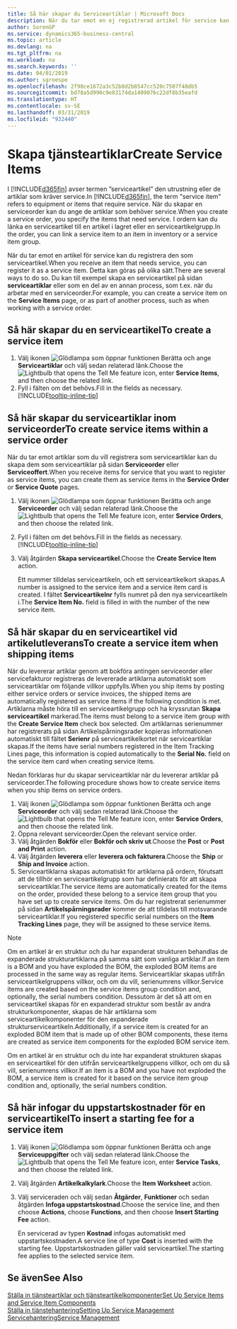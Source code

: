 ```yaml
---
title: Så här skapar du Serviceartiklar | Microsoft Docs
description: När du tar emot en ej registrerad artikel för service kan du registrera den som serviceartikel.
author: SorenGP
ms.service: dynamics365-business-central
ms.topic: article
ms.devlang: na
ms.tgt_pltfrm: na
ms.workload: na
ms.search.keywords: ''
ms.date: 04/01/2019
ms.author: sgroespe
ms.openlocfilehash: 2f98ce1672a3c52b8d2b8547cc520c7507f48db5
ms.sourcegitcommit: bd78a5d990c9e83174da1409076c22df8b35eafd
ms.translationtype: HT
ms.contentlocale: sv-SE
ms.lasthandoff: 03/31/2019
ms.locfileid: "932440"
---
```

# <a name="create-service-items"></a><span data-ttu-id="3ab07-103">Skapa tjänsteartiklar</span><span class="sxs-lookup"><span data-stu-id="3ab07-103">Create Service Items</span></span>
<span data-ttu-id="3ab07-104">I [!INCLUDE[d365fin](includes/d365fin_md.md)] avser termen ”serviceartikel” den utrustning eller de artiklar som kräver service.</span><span class="sxs-lookup"><span data-stu-id="3ab07-104">In [!INCLUDE[d365fin](includes/d365fin_md.md)], the term "service item" refers to equipment or items that require service.</span></span> <span data-ttu-id="3ab07-105">När du skapar en serviceorder kan du ange de artiklar som behöver service.</span><span class="sxs-lookup"><span data-stu-id="3ab07-105">When you create a service order, you specify the items that need service.</span></span> <span data-ttu-id="3ab07-106">I ordern kan du länka en serviceartikel till en artikel i lagret eller en serviceartikelgrupp.</span><span class="sxs-lookup"><span data-stu-id="3ab07-106">In the order, you can link a service item to an item in inventory or a service item group.</span></span>    

<span data-ttu-id="3ab07-107">När du tar emot en artikel för service kan du registrera den som serviceartikel.</span><span class="sxs-lookup"><span data-stu-id="3ab07-107">When you receive an item that needs service, you can register it as a service item.</span></span> <span data-ttu-id="3ab07-108">Detta kan göras på olika sätt.</span><span class="sxs-lookup"><span data-stu-id="3ab07-108">There are several ways to do so.</span></span> <span data-ttu-id="3ab07-109">Du kan till exempel skapa en serviceartikel på sidan **serviceartiklar** eller som en del av en annan process, som t.ex. när du arbetar med en serviceorder.</span><span class="sxs-lookup"><span data-stu-id="3ab07-109">For example, you can create a service item on the **Service Items** page, or as part of another process, such as when working with a service order.</span></span>   

## <a name="to-create-a-service-item"></a><span data-ttu-id="3ab07-110">Så här skapar du en serviceartikel</span><span class="sxs-lookup"><span data-stu-id="3ab07-110">To create a service item</span></span>  
1. <span data-ttu-id="3ab07-111">Välj ikonen ![Glödlampa som öppnar funktionen Berätta](media/ui-search/search_small.png "Berätta vad du vill göra") och ange **Serviceartiklar** och välj sedan relaterad länk.</span><span class="sxs-lookup"><span data-stu-id="3ab07-111">Choose the ![Lightbulb that opens the Tell Me feature](media/ui-search/search_small.png "Tell me what you want to do") icon, enter **Service Items**, and then choose the related link.</span></span>
2. <span data-ttu-id="3ab07-112">Fyll i fälten om det behövs.</span><span class="sxs-lookup"><span data-stu-id="3ab07-112">Fill in the fields as necessary.</span></span> [!INCLUDE[tooltip-inline-tip](includes/tooltip-inline-tip_md.md)]  

## <a name="to-create-service-items-within-a-service-order"></a><span data-ttu-id="3ab07-113">Så här skapar du serviceartiklar inom serviceorder</span><span class="sxs-lookup"><span data-stu-id="3ab07-113">To create service items within a service order</span></span>  
<span data-ttu-id="3ab07-114">När du tar emot artiklar som du vill registrera som serviceartiklar kan du skapa dem som serviceartiklar på sidan **Serviceorder** eller **Serviceoffert**.</span><span class="sxs-lookup"><span data-stu-id="3ab07-114">When you receive items for service that you want to register as service items, you can create them as service items in the **Service Order** or **Service Quote** pages.</span></span>  

1. <span data-ttu-id="3ab07-115">Välj ikonen ![Glödlampa som öppnar funktionen Berätta](media/ui-search/search_small.png "Berätta vad du vill göra") och ange **Serviceorder** och välj sedan relaterad länk.</span><span class="sxs-lookup"><span data-stu-id="3ab07-115">Choose the ![Lightbulb that opens the Tell Me feature](media/ui-search/search_small.png "Tell me what you want to do") icon, enter **Service Orders**, and then choose the related link.</span></span>  
2. <span data-ttu-id="3ab07-116">Fyll i fälten om det behövs.</span><span class="sxs-lookup"><span data-stu-id="3ab07-116">Fill in the fields as necessary.</span></span> [!INCLUDE[tooltip-inline-tip](includes/tooltip-inline-tip_md.md)]  
3. <span data-ttu-id="3ab07-117">Välj åtgärden **Skapa serviceartikel**.</span><span class="sxs-lookup"><span data-stu-id="3ab07-117">Choose the **Create Service Item** action.</span></span>  

    <span data-ttu-id="3ab07-118">Ett nummer tilldelas serviceartikeln, och ett serviceartikelkort skapas.</span><span class="sxs-lookup"><span data-stu-id="3ab07-118">A number is assigned to the service item and a service item card is created.</span></span> <span data-ttu-id="3ab07-119">I fältet **Serviceartikelnr** fylls numret på den nya serviceartikeln i.</span><span class="sxs-lookup"><span data-stu-id="3ab07-119">The **Service Item No.** field is filled in with the number of the new service item.</span></span>

## <a name="to-create-a-service-item-when-shipping-items"></a><span data-ttu-id="3ab07-120">Så här skapar du en serviceartikel vid artikelutleverans</span><span class="sxs-lookup"><span data-stu-id="3ab07-120">To create a service item when shipping items</span></span>  
<span data-ttu-id="3ab07-121">När du levererar artiklar genom att bokföra antingen serviceorder eller servicefakturor registreras de levererade artiklarna automatiskt som serviceartiklar om följande villkor uppfylls.</span><span class="sxs-lookup"><span data-stu-id="3ab07-121">When you ship items by posting either service orders or service invoices, the shipped items are automatically registered as service items if the following condition is met.</span></span> <span data-ttu-id="3ab07-122">Artiklarna måste höra till en serviceartikelgrupp och ha kryssrutan **Skapa serviceartikel** markerad.</span><span class="sxs-lookup"><span data-stu-id="3ab07-122">The items must belong to a service item group with the **Create Service Item** check box selected.</span></span> <span data-ttu-id="3ab07-123">Om artiklarnas serienummer har registrerats på sidan Artikelspårningsrader kopieras informationen automatiskt till fältet **Serienr** på serviceartikelkortet när serviceartiklar skapas.</span><span class="sxs-lookup"><span data-stu-id="3ab07-123">If the items have serial numbers registered in the Item Tracking Lines page, this information is copied automatically to the **Serial No.** field on the service item card when creating service items.</span></span>  

<span data-ttu-id="3ab07-124">Nedan förklaras hur du skapar serviceartiklar när du levererar artiklar på serviceorder.</span><span class="sxs-lookup"><span data-stu-id="3ab07-124">The following procedure shows how to create service items when you ship items on service orders.</span></span>  

1. <span data-ttu-id="3ab07-125">Välj ikonen ![Glödlampa som öppnar funktionen Berätta](media/ui-search/search_small.png "Berätta vad du vill göra") och ange **Serviceorder** och välj sedan relaterad länk.</span><span class="sxs-lookup"><span data-stu-id="3ab07-125">Choose the ![Lightbulb that opens the Tell Me feature](media/ui-search/search_small.png "Tell me what you want to do") icon, enter **Service Orders**, and then choose the related link.</span></span>  
2. <span data-ttu-id="3ab07-126">Öppna relevant serviceorder.</span><span class="sxs-lookup"><span data-stu-id="3ab07-126">Open the relevant service order.</span></span>  
3. <span data-ttu-id="3ab07-127">Välj åtgärden **Bokför** eller **Bokför och skriv ut**.</span><span class="sxs-lookup"><span data-stu-id="3ab07-127">Choose the **Post** or **Post and Print** action.</span></span>  
4. <span data-ttu-id="3ab07-128">Välj åtgärden **leverera** eller **leverera och fakturera**.</span><span class="sxs-lookup"><span data-stu-id="3ab07-128">Choose the **Ship** or **Ship and Invoice** action.</span></span>  
5. <span data-ttu-id="3ab07-129">Serviceartiklarna skapas automatiskt för artiklarna på ordern, förutsatt att de tillhör en serviceartikelgrupp som har definierats för att skapa serviceartiklar.</span><span class="sxs-lookup"><span data-stu-id="3ab07-129">The service items are automatically created for the items on the order, provided these belong to a service item group that you have set up to create service items.</span></span> <span data-ttu-id="3ab07-130">Om du har registrerat serienummer på sidan **Artikelspårningsrader** kommer de att tilldelas till motsvarande serviceartiklar.</span><span class="sxs-lookup"><span data-stu-id="3ab07-130">If you registered specific serial numbers on the **Item Tracking Lines** page, they will be assigned to these service items.</span></span>  

> [!NOTE]  
>  <span data-ttu-id="3ab07-131">Om en artikel är en struktur och du har expanderat strukturen behandlas de expanderade strukturartiklarna på samma sätt som vanliga artiklar.</span><span class="sxs-lookup"><span data-stu-id="3ab07-131">If an item is a BOM and you have exploded the BOM, the exploded BOM items are processed in the same way as regular items.</span></span> <span data-ttu-id="3ab07-132">Serviceartiklar skapas utifrån serviceartikelgruppens villkor, och om du vill, serienumrens villkor.</span><span class="sxs-lookup"><span data-stu-id="3ab07-132">Service items are created based on the service items group condition and, optionally, the serial numbers condition.</span></span> <span data-ttu-id="3ab07-133">Dessutom är det så att om en serviceartikel skapas för en expanderad struktur som består av andra strukturkomponenter, skapas de här artiklarna som serviceartikelkomponenter för den expanderade strukturserviceartikeln.</span><span class="sxs-lookup"><span data-stu-id="3ab07-133">Additionally, if a service item is created for an exploded BOM item that is made up of other BOM components, these items are created as service item components for the exploded BOM service item.</span></span>  
>   
>  <span data-ttu-id="3ab07-134">Om en artikel är en struktur och du inte har expanderat strukturen skapas en serviceartikel för den utifrån serviceartikelgruppens villkor, och om du så vill, serienumrens villkor.</span><span class="sxs-lookup"><span data-stu-id="3ab07-134">If an item is a BOM and you have not exploded the BOM, a service item is created for it based on the service item group condition and, optionally, the serial numbers condition.</span></span>  

## <a name="to-insert-a-starting-fee-for-a-service-item"></a><span data-ttu-id="3ab07-135">Så här infogar du uppstartskostnader för en serviceartikel</span><span class="sxs-lookup"><span data-stu-id="3ab07-135">To insert a starting fee for a service item</span></span>
1. <span data-ttu-id="3ab07-136">Välj ikonen ![Glödlampa som öppnar funktionen Berätta](media/ui-search/search_small.png "Berätta vad du vill göra") och ange **Serviceuppgifter** och välj sedan relaterad länk.</span><span class="sxs-lookup"><span data-stu-id="3ab07-136">Choose the ![Lightbulb that opens the Tell Me feature](media/ui-search/search_small.png "Tell me what you want to do") icon, enter **Service Tasks**, and then choose the related link.</span></span>
2. <span data-ttu-id="3ab07-137">Välj åtgärden **Artikelkalkylark**.</span><span class="sxs-lookup"><span data-stu-id="3ab07-137">Choose the **Item Worksheet** action.</span></span>
3. <span data-ttu-id="3ab07-138">Välj serviceraden och välj sedan **Åtgärder**, **Funktioner** och sedan åtgärden **Infoga uppstartskostnad**.</span><span class="sxs-lookup"><span data-stu-id="3ab07-138">Choose the service line, and then choose **Actions**, choose **Functions**, and then choose **Insert Starting Fee** action.</span></span>  

    <span data-ttu-id="3ab07-139">En servicerad av typen **Kostnad** infogas automatiskt med uppstartskostnaden.</span><span class="sxs-lookup"><span data-stu-id="3ab07-139">A service line of type **Cost** is inserted with the starting fee.</span></span> <span data-ttu-id="3ab07-140">Uppstartskostnaden gäller vald serviceartikel.</span><span class="sxs-lookup"><span data-stu-id="3ab07-140">The starting fee applies to the selected service item.</span></span>

## <a name="see-also"></a><span data-ttu-id="3ab07-141">Se även</span><span class="sxs-lookup"><span data-stu-id="3ab07-141">See Also</span></span>  
[<span data-ttu-id="3ab07-142">Ställa in tjänsteartiklar och tjänsteartikelkomponenter</span><span class="sxs-lookup"><span data-stu-id="3ab07-142">Set Up Service Items and Service Item Components</span></span>](service-how-setup-service-items.md)  
[<span data-ttu-id="3ab07-143">Ställa in tjänstehantering</span><span class="sxs-lookup"><span data-stu-id="3ab07-143">Setting Up Service Management</span></span>](service-setup-service.md)  
[<span data-ttu-id="3ab07-144">Servicehantering</span><span class="sxs-lookup"><span data-stu-id="3ab07-144">Service Management</span></span>](service-service.md)  
